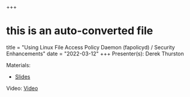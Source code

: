 +++
# this is an auto-converted file
title = "Using Linux File Access Policy Daemon (fapolicyd) / Security Enhancements"
date = "2022-03-12"
+++
Presenter(s): Derek Thurston

Materials:
* [Slides](/presentation_materials/Using_Linux_File_Access_Policy_Daemon__fapolicyd____Security_Enhancements--2022-03-12/fapolicyd.thurston.pdf)

Video: [Video](https://www.youtube.com/watch?v=txThobi7oqc)
